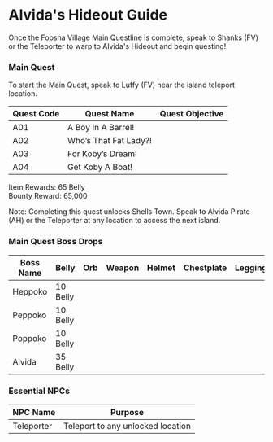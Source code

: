# Alvida's Hideout Guide

Once the Foosha Village Main Questline is complete, speak to Shanks (FV) or the Teleporter to warp to Alvida's Hideout and begin questing!

### Main Quest

To start the Main Quest, speak to Luffy (FV) near the island teleport location.

| Quest Code| Quest Name                | Quest Objective|
|-----------|-----------                |-----------|
| A01       | A Boy In A Barrel!        |           |
| A02       | Who’s That Fat Lady?!     |           |
| A03       | For Koby’s Dream!         |           |
| A04       | Get Koby A Boat!          |           |

Item Rewards: 65 Belly<br>
Bounty Reward: 65,000

Note: Completing this quest unlocks Shells Town. Speak to Alvida Pirate (AH) or the Teleporter at any location to access the next island.

### Main Quest Boss Drops

| Boss Name         | Belly      | Orb       | Weapon    | Helmet    | Chestplate | Leggings  | Boots     | Other     |
|-----------        |----------- |-----------|-----------|-----------|----------- |-----------|-----------|-----------|
| Heppoko           | 10 Belly   |           |           |           |            |           |           |           |
| Peppoko           | 10 Belly   |           |           |           |            |           |           |           |
| Poppoko           | 10 Belly   |           |           |           |            |           |           |           |
| Alvida            | 35 Belly   |           |           |           |            |           |           |           |

### Essential NPCs

| NPC Name         | Purpose                            |
|-------------     |-----------                         |
| Teleporter       | Teleport to any unlocked location  |
